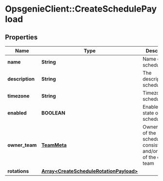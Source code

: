 # OpsgenieClient::CreateSchedulePayload

## Properties
Name | Type | Description | Notes
------------ | ------------- | ------------- | -------------
**name** | **String** | Name of the schedule | 
**description** | **String** | The description of schedule | [optional] 
**timezone** | **String** | Timezone of schedule | [optional] 
**enabled** | **BOOLEAN** | Enable/disable state of schedule | [optional] 
**owner_team** | [**TeamMeta**](TeamMeta.md) | Owner team of the schedule, consisting id and/or name of the owner team | [optional] 
**rotations** | [**Array&lt;CreateScheduleRotationPayload&gt;**](CreateScheduleRotationPayload.md) |  | [optional] 


